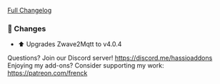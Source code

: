 [Full Changelog][changelog]

### 🔨 Changes

- ⬆ Upgrades Zwave2Mqtt to v4.0.4

[changelog]: https://github.com/hassio-addons/addon-zwave2mqtt/compare/v0.8.0...v0.8.1

Questions? Join our Discord server! https://discord.me/hassioaddons
Enjoying my add-ons? Consider supporting my work: https://patreon.com/frenck